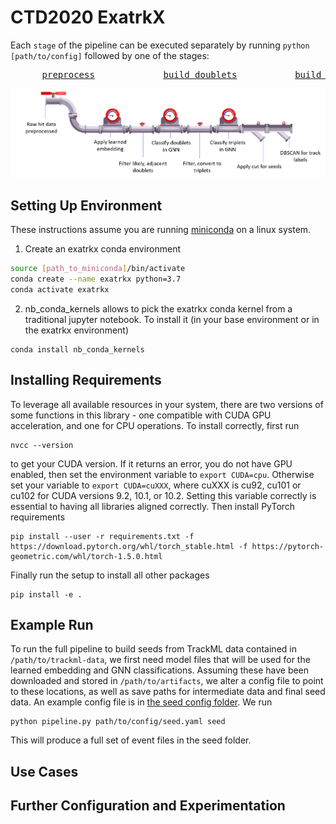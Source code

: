 # CTD2020 ExatrkX

Each `stage` of the pipeline can be executed separately by running `python [path/to/config]` followed by one of the stages:

<pre>
      <a href="MetricLearning/src/preprocess_with_dir" title="Preprocessing function">preprocess</a>             <a href="MetricLearning/src/metric_learning_adjacent" title="Doublet building function">build_doublets</a>           <a href="GraphLearning/src/" title="Triplet building function">build_triplets</a>                 <a href="Seeding/src" title="Seeding function function">seed</a>          <a href="Labelling" title="Labelling function">label</a>
</pre>

![](docs/pipeline.png)

## Setting Up Environment

These instructions assume you are running [miniconda](https://docs.conda.io/en/latest/miniconda.html) on a linux system.
1. Create an exatrkx conda environment
```bash
source [path_to_miniconda]/bin/activate
conda create --name exatrkx python=3.7
conda activate exatrkx
```
2. nb_conda_kernels allows to pick the exatrkx conda kernel from a traditional jupyter notebook. To install it (in your base environment or in the exatrkx environment)
```
conda install nb_conda_kernels
```

## Installing Requirements

To leverage all available resources in your system, there are two versions of some functions in this library - one compatible with CUDA GPU acceleration, and one for CPU operations. To install correctly, first run
```
nvcc --version
```
to get your CUDA version. If it returns an error, you do not have GPU enabled, then set the environment variable to `export CUDA=cpu`. Otherwise set your variable to `export CUDA=cuXXX`, where cuXXX is cu92, cu101 or cu102 for CUDA versions 9.2, 10.1, or 10.2. Setting this variable correctly is essential to having all libraries aligned correctly. Then install PyTorch requirements
```
pip install --user -r requirements.txt -f https://download.pytorch.org/whl/torch_stable.html -f https://pytorch-geometric.com/whl/torch-1.5.0.html
```
Finally run the setup to install all other packages

```
pip install -e .
```

## Example Run

To run the full pipeline to build seeds from TrackML data contained in `/path/to/trackml-data`, we first need model files that will be used for the learned embedding and GNN classifications. Assuming these have been downloaded and stored in `/path/to/artifacts`, we alter a config file to point to these locations, as well as save paths for intermediate data and final seed data. An example config file is in [the seed config folder](Seeding/src/configs). We run
```
python pipeline.py path/to/config/seed.yaml seed
```

This will produce a full set of event files in the seed folder.

## Use Cases

## Further Configuration and Experimentation
